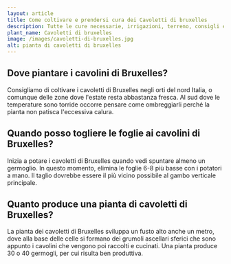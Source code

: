 ```yaml
---
layout: article
title: Come coltivare e prendersi cura dei Cavoletti di bruxelles
description: Tutte le cure necessarie, irrigazioni, terreno, consigli e molto altro sulla coltivazione dei Cavoletti di bruxelles
plant_name: Cavoletti di bruxelles
image: /images/cavoletti-di-bruxelles.jpg
alt: pianta di cavoletti di bruxelles
---
```


## Dove piantare i cavolini di Bruxelles?

 Consigliamo di coltivare i cavoletti di Bruxelles negli orti del nord Italia, o comunque delle zone dove l'estate resta abbastanza fresca. Al sud dove le temperature sono torride occorre pensare come ombreggiarli perché la pianta non patisca l'eccessiva calura.

## Quando posso togliere le foglie ai cavolini di Bruxelles?

Inizia a potare i cavoletti di Bruxelles quando vedi spuntare almeno un germoglio. In questo momento, elimina le foglie 6-8 più basse con i potatori a mano. Il taglio dovrebbe essere il più vicino possibile al gambo verticale principale.

## Quanto produce una pianta di cavoletti di Bruxelles?

La pianta dei cavoletti di Bruxelles sviluppa un fusto alto anche un metro, dove alla base delle celle si formano dei grumoli ascellari sferici che sono appunto i cavolini che vengono poi raccolti e cucinati. Una pianta produce 30 o 40 germogli, per cui risulta ben produttiva.

